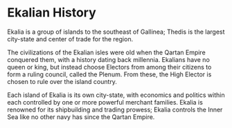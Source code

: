 # Ekalian History

Ekalia is a group of islands to the southeast of Gallinea; Thedis is the largest city-state and center of trade for the region.

The civilizations of the Ekalian isles were old when the Qartan Empire conquered them, with a history dating back millennia. Ekalians have no queen or king, but instead choose Electors from among their citizens to form a ruling council, called the Plenum. From these, the High Elector is chosen to rule over the island country.

Each island of Ekalia is its own city-state, with economics and politics within each controlled by one or more powerful merchant families. Ekalia is renowned for its shipbuilding and trading prowess; Ekalia controls the Inner Sea like no other navy has since the Qartan Empire.

